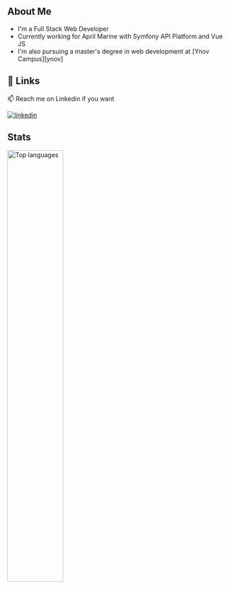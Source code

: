 
## About Me
- I'm a Full Stack Web Developer 
- Currently working for April Marine with Symfony API Platform and Vue JS
- I'm also pursuing a master's degree in web development at [Ynov Campus][ynov]


## 🔗 Links

📫 Reach me on Linkedin if you want 

[![linkedin](https://img.shields.io/badge/linkedin-0A66C2?style=for-the-badge&logo=linkedin&logoColor=white)](https://www.linkedin.com/in/antoine-marionneau/)



## Stats

<img align="left" width="50%" alt="Top languages" src="https://github-readme-stats-1-psi.vercel.app/api/top-langs/?username=AntoineMra&theme=onedark&count_private=true&layout=compact&langs_count=8" />
